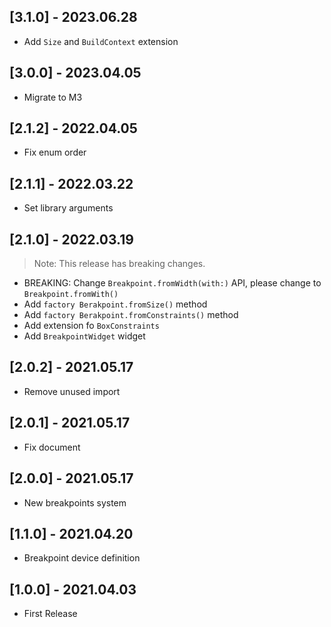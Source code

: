 ## [3.1.0] - 2023.06.28

* Add `Size` and `BuildContext` extension

## [3.0.0] - 2023.04.05

* Migrate to M3

## [2.1.2] - 2022.04.05

* Fix enum order

## [2.1.1] - 2022.03.22

* Set library arguments

## [2.1.0] - 2022.03.19

> Note: This release has breaking changes.

* BREAKING: Change `Breakpoint.fromWidth(with:)` API, please change to `Breakpoint.fromWith()`
* Add `factory Berakpoint.fromSize()` method
* Add `factory Berakpoint.fromConstraints()` method
* Add extension fo `BoxConstraints`
* Add `BreakpointWidget` widget

## [2.0.2] - 2021.05.17

* Remove unused import

## [2.0.1] - 2021.05.17

* Fix document

## [2.0.0] - 2021.05.17

* New breakpoints system

## [1.1.0] - 2021.04.20

* Breakpoint device definition

## [1.0.0] - 2021.04.03

* First Release
